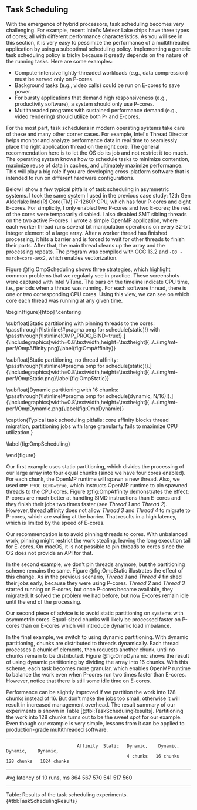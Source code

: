 ## Task Scheduling

With the emergence of hybrid processors, task scheduling becomes very challenging. For example, recent Intel's Meteor Lake chips have three types of cores; all with different performance characteristics. As you will see in this section, it is very easy to pessimize the performance of a multithreaded application by using a suboptimal scheduling policy. Implementing a generic task scheduling policy is tricky because it greatly depends on the nature of the running tasks. Here are some examples:

* Compute-intensive lightly-threaded workloads (e.g., data compression) must be served only on P-cores.
* Background tasks (e.g., video calls) could be run on E-cores to save power.
* For bursty applications that demand high responsiveness (e.g., productivity software), a system should only use P-cores.
* Multithreaded programs with sustained performance demand (e.g., video rendering) should utilize both P- and E-cores.

For the most part, task schedulers in modern operating systems take care of these and many other corner cases. For example, Intel's Thread Director helps monitor and analyze performance data in real time to seamlessly place the right application thread on the right core. The general recommendation here is to let the OS do its job and not restrict it too much. The operating system knows how to schedule tasks to minimize contention,  maximize reuse of data in caches, and ultimately maximize performance. This will play a big role if you are developing cross-platform software that is intended to run on different hardware configurations.

Below I show a few typical pitfalls of task scheduling in asymmetric systems. I took the same system I used in the previous case study: 12th Gen Alderlake Intel(R) Core(TM) i7-1260P CPU, which has four P-cores and eight E-cores. For simplicity, I only enabled two P-cores and two E-cores; the rest of the cores were temporarily disabled. I also disabled SMT sibling threads on the two active P-cores. I wrote a simple OpenMP application, where each worker thread runs several bit manipulation operations on every 32-bit integer element of a large array. After a worker thread has finished processing, it hits a barrier and is forced to wait for other threads to finish their parts. After that, the main thread cleans up the array and the processing repeats. The program was compiled with GCC 13.2 and `-O3 -march=core-avx2`, which enables vectorization.

Figure @fig:OmpScheduling shows three strategies, which highlight common problems that we regularly see in practice. These screenshots were captured with Intel VTune. The bars on the timeline indicate CPU time, i.e., periods when a thread was running. For each software thread, there is one or two corresponding CPU cores. Using this view, we can see on which core each thread was running at any given time.

\begin{figure}[htbp]
\centering

\subfloat[Static partitioning with pinning threads to the cores:
\passthrough{\lstinline!\#pragma omp for schedule(static)!} with
\passthrough{\lstinline!OMP\_PROC\_BIND=true!}.]{\includegraphics[width=0.8\textwidth,height=\textheight]{../../img/mt-perf/OmpAffinity.png}\label{fig:OmpAffinity}}

\subfloat[Static partitioning, no thread affinity:
\passthrough{\lstinline!\#pragma omp for schedule(static)!}.]{\includegraphics[width=0.8\textwidth,height=\textheight]{../../img/mt-perf/OmpStatic.png}\label{fig:OmpStatic}}

\subfloat[Dynamic partitioning with 16 chunks:
\passthrough{\lstinline!\#pragma omp for schedule(dynamic, N/16)!}.]{\includegraphics[width=0.8\textwidth,height=\textheight]{../../img/mt-perf/OmpDynamic.png}\label{fig:OmpDynamic}}

\caption{Typical task scheduling pitfalls: core affinity blocks thread
migration, partitioning jobs with large granularity fails to maximize
CPU utilization.}

\label{fig:OmpScheduling}

\end{figure}

Our first example uses static partitioning, which divides the processing of our large array into four equal chunks (since we have four cores enabled). For each chunk, the OpenMP runtime will spawn a new thread. Also, we used `OMP_PROC_BIND=true`, which instructs OpenMP runtime to pin spawned threads to the CPU cores. Figure @fig:OmpAffinity demonstrates the effect: P-cores are much better at handling SIMD instructions than E-cores and they finish their jobs two times faster (see *Thread 1* and *Thread 2*). However, thread affinity does not allow *Thread 3* and *Thread 4* to migrate to P-cores, which are waiting at the barrier. That results in a high latency, which is limited by the speed of E-cores.

Our recommendation is to avoid pinning threads to cores. With unbalanced work, pinning might restrict the work stealing, leaving the long execution tail for E-cores. On macOS, it is not possible to pin threads to cores since the OS does not provide an API for that.

In the second example, we don't pin threads anymore, but the partitioning scheme remains the same. Figure @fig:OmpStatic illustrates the effect of this change. As in the previous scenario, *Thread 1* and *Thread 4* finished their jobs early, because they were using P-cores. *Thread 2* and *Thread 3* started running on E-cores, but once P-cores became available, they migrated. It solved the problem we had before, but now E-cores remain idle until the end of the processing.

Our second piece of advice is to avoid static partitioning on systems with asymmetric cores. Equal-sized chunks will likely be processed faster on P-cores than on E-cores which will introduce dynamic load imbalance.

In the final example, we switch to using dynamic partitioning. With dynamic partitioning, chunks are distributed to threads dynamically. Each thread processes a chunk of elements, then requests another chunk, until no chunks remain to be distributed. Figure @fig:OmpDynamic shows the result of using dynamic partitioning by dividing the array into 16 chunks. With this scheme, each task becomes more granular, which enables OpenMP runtime to balance the work even when P-cores run two times faster than E-cores. However, notice that there is still some idle time on E-cores. 

Performance can be slightly improved if we partition the work into 128 chunks instead of 16. But don't make the jobs too small, otherwise it will result in increased management overhead. The result summary of our experiments is shown in Table [@tbl:TaskSchedulingResults]. Partitioning the work into 128 chunks turns out to be the sweet spot for our example. Even though our example is very simple, lessons from it can be applied to production-grade multithreaded software.

------------------------------------------------------------------------------------------------
                               Affinity  Static   Dynamic,    Dynamic,   Dynamic,    Dynamic,
                                                  4 chunks   16 chunks  128 chunks   1024 chunks
----------------------------- ---------- ------- ---------- ----------- ----------- ------------
Avg latency of 10 runs, ms     864       567       570         541        517          560

------------------------------------------------------------------------------------------------

Table: Results of the task scheduling experiments. {#tbl:TaskSchedulingResults}
